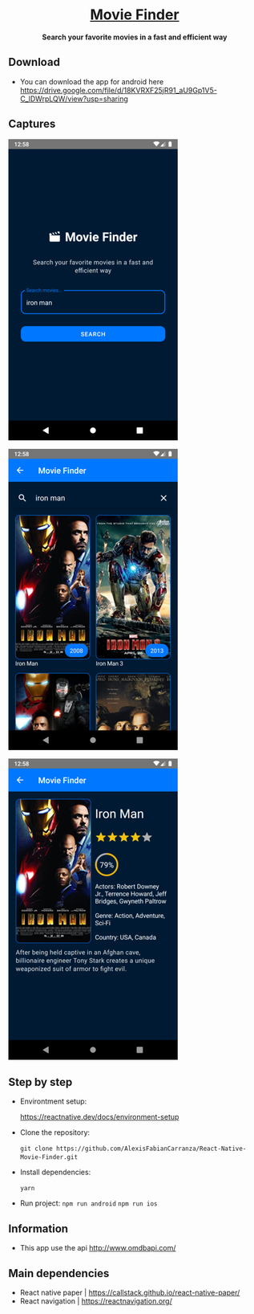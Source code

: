 <h1 align="center">
  <a href="/">
    Movie Finder
  </a>
</h1>

<p align="center">
  <strong>Search your favorite movies in a fast and efficient way</strong><br>
</p>

## Download

- You can download the app for android here
https://drive.google.com/file/d/18KVRXF25jR91_aU9Gp1V5-C_lDWrpLQW/view?usp=sharing

## Captures

![picture](./src/assets/home.png)  <p>
![picture](./src/assets/serach.png)  <p>
![picture](./src/assets/detail.png)  <p>

## Step by step

- Environtment setup: <p> 
https://reactnative.dev/docs/environment-setup
- Clone the repository: <p> 
`git clone https://github.com/AlexisFabianCarranza/React-Native-Movie-Finder.git`
- Install dependencies: <p> 
`yarn`
- Run project: 
`npm run android`
`npm run ios`

## Information

- This app use the api http://www.omdbapi.com/

## Main dependencies
- React native paper | https://callstack.github.io/react-native-paper/
- React navigation | https://reactnavigation.org/
